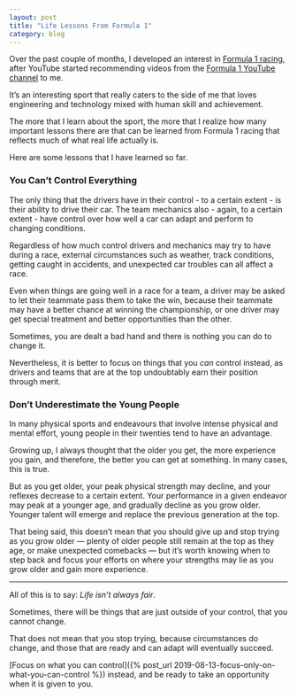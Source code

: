 ```yaml
---
layout: post
title: "Life Lessons From Formula 1"
category: blog
---
```


Over the past couple of months, I developed an interest in [Formula 1 racing](https://en.wikipedia.org/wiki/Formula_One), after YouTube started recommending videos from the [Formula 1 YouTube channel](https://www.youtube.com/user/Formula1) to me.

It’s an interesting sport that really caters to the side of me that loves engineering and technology mixed with human skill and achievement.

The more that I learn about the sport, the more that I realize how many important lessons there are that can be learned from Formula 1 racing that reflects much of what real life actually is.

Here are some lessons that I have learned so far.

### You Can’t Control Everything

The only thing that the drivers have in their control - to a certain extent - is their ability to drive their car. The team mechanics also - again, to a certain extent - have control over how well a car can adapt and perform to changing conditions.

Regardless of how much control drivers and mechanics may try to have during a race, external circumstances such as weather, track conditions, getting caught in accidents, and unexpected car troubles can all affect a race.

Even when things are going well in a race for a team, a driver may be asked to let their teammate pass them to take the win, because their teammate may have a better chance at winning the championship, or one driver may get special treatment and better opportunities than the other.

Sometimes, you are dealt a bad hand and there is nothing you can do to change it.

Nevertheless, it is better to focus on things that you *can* control instead, as drivers and teams that are at the top undoubtably earn their position through merit.

### Don’t Underestimate the Young People

In many physical sports and endeavours that involve intense physical and mental effort, young people in their twenties tend to have an advantage.

Growing up, I always thought that the older you get, the more experience you gain, and therefore, the better you can get at something. In many cases, this is true.

But as you get older, your peak physical strength may decline, and your reflexes decrease to a certain extent. Your performance in a given endeavor may peak at a younger age, and gradually decline as you grow older. Younger talent will emerge and replace the previous generation at the top.

That being said, this doesn’t mean that you should give up and stop trying as you grow older — plenty of older people still remain at the top as they age, or make unexpected comebacks — but it’s worth knowing when to step back and focus your efforts on where your strengths may lie as you grow older and gain more experience.

---

All of this is to say: *Life isn’t always fair*.

Sometimes, there will be things that are just outside of your control, that you cannot change.

That does not mean that you stop trying, because circumstances do change, and those that are ready and can adapt will eventually succeed.

[Focus on what you can control]({% post_url 2019-08-13-focus-only-on-what-you-can-control %}) instead, and be ready to take an opportunity when it is given to you.
